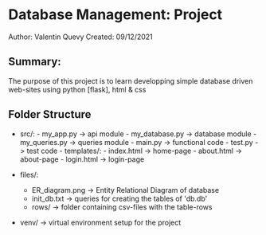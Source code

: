 # Database Management: Project
Author: Valentin Quevy
Created: 09/12/2021

## Summary:
The purpose of this project is to learn developping simple 
database driven web-sites using python [flask], html & css

## Folder Structure
- src/:
      	- my_app.py      -> api module
      	- my_database.py -> database module
      	- my_queries.py  -> queries module
      	- main.py        -> functional code
      	- test.py        -> test code
		- templates/:
      		- index.html     -> home-page
      		- about.html     -> about-page
			- login.html     -> login-page 
- files/:
	- ER_diagram.png -> Entity Relational Diagram of database
    - init_db.txt    -> queries for creating the tables of 'db.db'
    - rows/          -> folder containing csv-files with the table-rows 
    	
- venv/            -> virtual environment setup for the project 
    

